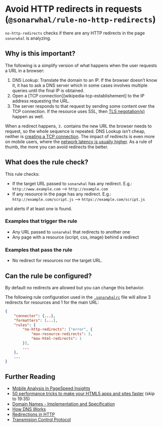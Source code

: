 # Avoid HTTP redirects in requests (`@sonarwhal/rule-no-http-redirects`)

`no-http-redirects` checks if there are any HTTP redirects in the page
`sonarwhal` is analyzing.

## Why is this important?

The following is a simplify version of what happens when the user
requests a URL in a browser:

1. DNS Lookup: Translate the domain to an IP. If the browser doesn’t
   know it, it has to ask a DNS server which in some cases involves
   multiple queries until the final IP is obtained.
1. Open a [TCP connection][wikipedia-tcp-establishement] to the IP
   address requesting the URL.
1. The server responds to that request by sending some content over
   the TCP connection.
   If the resource uses SSL, then [TLS negotation(s)][wikipedia-tls-handshake]
   happen as well.

When a redirect happens, `3.` contains the new URL the browser needs to
request, so the whole sequence is repeated. DNS Lookup isn’t cheap,
neither is [creating a TCP connection][tcp-connection-diagram]. The
impact of redirects is even more on mobile users, where the [network
latency is usually higher][pagespeed-insights].
As a rule of thumb, the more you can avoid redirects the better.

## What does the rule check?

This rule checks:

* If the target URL passed to `sonarwhal` has any redirect. E.g.:
  `http://www.example.com` --> `http://example.com`
* If any resource in the page has any redirect. E.g.:
  `http://example.com/script.js` --> `https://example.com/script.js`

and alerts if at least one is found.

### Examples that **trigger** the rule

* Any URL passed to `sonarwhal` that redirects to another one
* Any page with a resource (script, css, image) behind a redirect

### Examples that **pass** the rule

* No redirect for resources nor the target URL.

## Can the rule be configured?

By default no redirects are allowed but you can change this behavior.

The following rule configuration used in the [`.sonarwhalrc`][sonarwhalrc]
file will allow 3 redirects for resources and 1 for the main URL:

```json
{
    "connector": {...},
    "formatters": [...],
    "rules": {
        "no-http-redirects": ["error", {
            "max-resource-redirects": 3,
            "max-html-redirects": 1
        }],
        ...
    },
    ...
}
```

## Further Reading

* [Mobile Analysis in PageSpeed Insights][pagespeed-insights]
* [50 performance tricks to make your HTML5 apps and sites faster][50-tricks]
  (skip to 19:35)
* [Domain Names - Implementation and Specification][rfc1035]
* [How DNS Works][how-dns-works]
* [Redirections in HTTP][MDN-Redirections]
* [Transmision Control Protocol][wikipedia-tcp]

<!-- Link labels: -->

[50-tricks]: https://channel9.msdn.com/events/Build/2012/3-132#time=19m35s
[how-dns-works]: https://www.verisign.com/en_US/website-presence/online/how-dns-works/index.xhtml
[MDN-Redirections]: https://developer.mozilla.org/en-US/docs/Web/HTTP/Redirections
[pagespeed-insights]: https://developers.google.com/speed/docs/insights/mobile#adapting-to-high-latency-mobile-networks
[rfc1035]: https://tools.ietf.org/html/rfc1035
[sonarwhalrc]: https://sonarwhal.com/docs/user-guide/further-configuration/sonarwhalrc-formats/
[tcp-connection-diagram]: https://www.eventhelix.com/RealtimeMantra/Networking/tcp/#.WgOQBkxFy2c
[wikipedia-tcp-establishment]: https://en.wikipedia.org/wiki/Transmission_Control_Protocol#Connection_establishment
[wikipedia-tcp]: https://en.wikipedia.org/wiki/Transmission_Control_Protocol
[wikipedia-tls-handshake]: https://en.wikipedia.org/wiki/Transport_Layer_Security#TLS_handshake

